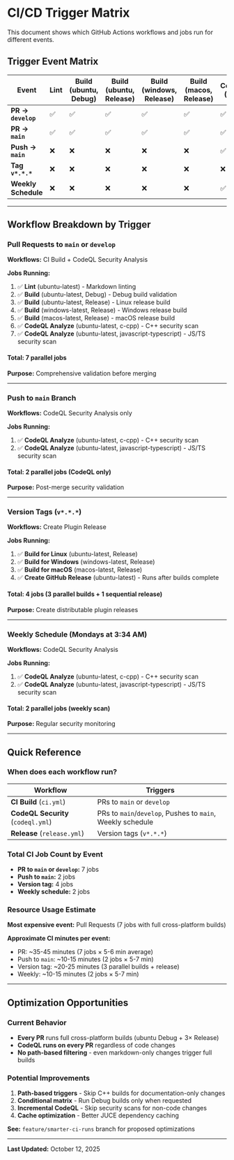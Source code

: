 # CI/CD Trigger Matrix

This document shows which GitHub Actions workflows and jobs run for different events.

## Trigger Event Matrix

| Event | Lint | Build (ubuntu, Debug) | Build (ubuntu, Release) | Build (windows, Release) | Build (macos, Release) | CodeQL (C++) | CodeQL (JS/TS) | Release Jobs |
|-------|------|----------------------|------------------------|-------------------------|------------------------|--------------|----------------|--------------|
| **PR → `develop`** | ✅ | ✅ | ✅ | ✅ | ✅ | ✅ | ✅ | ❌ |
| **PR → `main`** | ✅ | ✅ | ✅ | ✅ | ✅ | ✅ | ✅ | ❌ |
| **Push → `main`** | ❌ | ❌ | ❌ | ❌ | ❌ | ✅ | ✅ | ❌ |
| **Tag `v*.*.*`** | ❌ | ❌ | ❌ | ❌ | ❌ | ❌ | ❌ | ✅ |
| **Weekly Schedule** | ❌ | ❌ | ❌ | ❌ | ❌ | ✅ | ✅ | ❌ |

---

## Workflow Breakdown by Trigger

### Pull Requests to `main` or `develop`

**Workflows:** CI Build + CodeQL Security Analysis

**Jobs Running:**

1. ✅ **Lint** (ubuntu-latest) - Markdown linting
2. ✅ **Build** (ubuntu-latest, Debug) - Debug build validation
3. ✅ **Build** (ubuntu-latest, Release) - Linux release build
4. ✅ **Build** (windows-latest, Release) - Windows release build
5. ✅ **Build** (macos-latest, Release) - macOS release build
6. ✅ **CodeQL Analyze** (ubuntu-latest, c-cpp) - C++ security scan
7. ✅ **CodeQL Analyze** (ubuntu-latest, javascript-typescript) - JS/TS security scan

#### Total: 7 parallel jobs

**Purpose:** Comprehensive validation before merging

---

### Push to `main` Branch

**Workflows:** CodeQL Security Analysis only

**Jobs Running:**

1. ✅ **CodeQL Analyze** (ubuntu-latest, c-cpp) - C++ security scan
2. ✅ **CodeQL Analyze** (ubuntu-latest, javascript-typescript) - JS/TS security scan

#### Total: 2 parallel jobs (CodeQL only)

**Purpose:** Post-merge security validation

---

### Version Tags (`v*.*.*`)

**Workflows:** Create Plugin Release

**Jobs Running:**

1. ✅ **Build for Linux** (ubuntu-latest, Release)
2. ✅ **Build for Windows** (windows-latest, Release)
3. ✅ **Build for macOS** (macos-latest, Release)
4. ✅ **Create GitHub Release** (ubuntu-latest) - Runs after builds complete

#### Total: 4 jobs (3 parallel builds + 1 sequential release)

**Purpose:** Create distributable plugin releases

---

### Weekly Schedule (Mondays at 3:34 AM)

**Workflows:** CodeQL Security Analysis

**Jobs Running:**

1. ✅ **CodeQL Analyze** (ubuntu-latest, c-cpp) - C++ security scan
2. ✅ **CodeQL Analyze** (ubuntu-latest, javascript-typescript) - JS/TS security scan

#### Total: 2 parallel jobs (weekly scan)

**Purpose:** Regular security monitoring

---

## Quick Reference

### When does each workflow run?

| Workflow | Triggers |
|----------|----------|
| **CI Build** (`ci.yml`) | PRs to `main` or `develop` |
| **CodeQL Security** (`codeql.yml`) | PRs to `main`/`develop`, Pushes to `main`, Weekly schedule |
| **Release** (`release.yml`) | Version tags (`v*.*.*`) |

### Total CI Job Count by Event

- **PR to `main` or `develop`:** 7 jobs
- **Push to `main`:** 2 jobs
- **Version tag:** 4 jobs
- **Weekly schedule:** 2 jobs

### Resource Usage Estimate

**Most expensive event:** Pull Requests (7 jobs with full cross-platform builds)

**Approximate CI minutes per event:**

- PR: ~35-45 minutes (7 jobs × 5-6 min average)
- Push to `main`: ~10-15 minutes (2 jobs × 5-7 min)
- Version tag: ~20-25 minutes (3 parallel builds + release)
- Weekly: ~10-15 minutes (2 jobs × 5-7 min)

---

## Optimization Opportunities

### Current Behavior

- **Every PR** runs full cross-platform builds (ubuntu Debug + 3× Release)
- **CodeQL runs on every PR** regardless of code changes
- **No path-based filtering** - even markdown-only changes trigger full builds

### Potential Improvements

1. **Path-based triggers** - Skip C++ builds for documentation-only changes
2. **Conditional matrix** - Run Debug builds only when requested
3. **Incremental CodeQL** - Skip security scans for non-code changes
4. **Cache optimization** - Better JUCE dependency caching

**See:** `feature/smarter-ci-runs` branch for proposed optimizations

---

**Last Updated:** October 12, 2025
